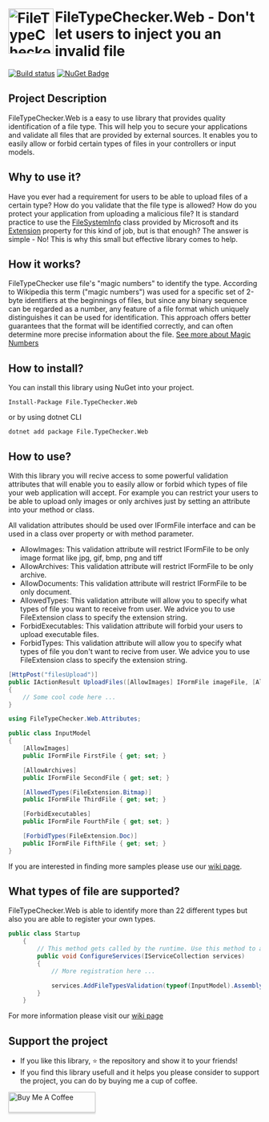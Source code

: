 <h1><img src="https://raw.githubusercontent.com/AJMitev/FileTypeChecker.Web/master/tools/FileTypeCheckerLogo-150.png" align="left" alt="FileTypeChecker" width="90">FileTypeChecker.Web - Don't let users to inject you an invalid file</h1>

[![Build status](https://ci.appveyor.com/api/projects/status/jwd8wyyap0tijs3y?svg=true)](https://ci.appveyor.com/project/AJMitev/filetypechecker-web)  [![NuGet Badge](https://buildstats.info/nuget/File.TypeChecker.Web)](https://www.nuget.org/packages/File.TypeChecker.Web/)

## Project Description

FileTypeChecker.Web is a easy to use library that provides quality identification of a file type. This will help you to secure your applications and validate all files that are provided by external sources. It enables you to easily allow or forbid certain types of files in your controllers or input models.


## Why to use it?

Have you ever had a requirement for users to be able to upload files of a certain type? How do you validate that the file type is allowed? How do you protect your application from uploading a malicious file? It is standard practice to use the [FileSystemInfo](https://docs.microsoft.com/en-us/dotnet/api/system.io.fileinfo?view=netcore-3.1#definition) class provided by Microsoft and its [Extension](https://docs.microsoft.com/en-us/dotnet/api/system.io.filesysteminfo.extension?view=netcore-3.1#System_IO_FileSystemInfo_Extension) property for this kind of job, but is that enough? The answer is simple - No! This is why this small but effective library comes to help.

## How it works?

FileTypeChecker use file's "magic numbers" to identify the type. According to Wikipedia this term ("magic numbers") was used for a specific set of 2-byte identifiers at the beginnings of files, but since any binary sequence can be regarded as a number, any feature of a file format which uniquely distinguishes it can be used for identification. This approach offers better guarantees that the format will be identified correctly, and can often determine more precise information about the file. [See more about Magic Numbers](https://en.wikipedia.org/wiki/File_format#Magic_number)

## How to install?

You can install this library using NuGet into your project.

```nuget
Install-Package File.TypeChecker.Web
```

or by using dotnet CLI

```
dotnet add package File.TypeChecker.Web
```

## How to use?

With this library you will recive access to some powerful validation attributes that will enable you to easily allow or forbid which types of file your web application will accept. For example you can restrict your users to be able to upload only images or only archives just by setting an attribute into your method or class.

All validation attributes should be used over IFormFile interface and can be used in a class over property or with method parameter.

- AllowImages: This validation attribute will restrict IFormFile to be only image format like jpg, gif, bmp, png and tiff
- AllowArchives: This validation attribute will restrict IFormFile to be only archive.
- AllowDocuments: This validation attribute will restrict IFormFile to be only document.
- AllowedTypes: This validation attribute will allow you to specify what types of file you want to receive from user. We advice you to use FileExtension class to specify the extension string.
- ForbidExecutables: This validation attribute will forbid your users to upload executable files.
- ForbidTypes: This validation attribute will allow you to specify what types of file you don't want to recive from user. We advice you to use FileExtension class to specify the extension string.

```c#
[HttpPost("filesUpload")]
public IActionResult UploadFiles([AllowImages] IFormFile imageFile, [AllowArchives] IFormFile archiveFile)
{
    // Some cool code here ...
}
```

```c#
using FileTypeChecker.Web.Attributes;

public class InputModel
{
    [AllowImages]
    public IFormFile FirstFile { get; set; }

    [AllowArchives]
    public IFormFile SecondFile { get; set; }

    [AllowedTypes(FileExtension.Bitmap)]
    public IFormFile ThirdFile { get; set; }

    [ForbidExecutables]
    public IFormFile FourthFile { get; set; }

    [ForbidTypes(FileExtension.Doc)]
    public IFormFile FifthFile { get; set; }
}
```
If you are interested in finding more samples please use our [wiki page](https://github.com/AJMitev/FileTypeChecker/wiki/How-to-use%3F).

## What types of file are supported?

FileTypeChecker.Web is able to identify more than 22 different types but also you are able to register your own types. 

```c#
public class Startup
    {
        // This method gets called by the runtime. Use this method to add services to the container.
        public void ConfigureServices(IServiceCollection services)
        {
            // More registration here ...

            services.AddFileTypesValidation(typeof(InputModel).Assembly);
        }
    }
```

For more information please visit our [wiki page](https://github.com/AJMitev/FileTypeChecker/wiki/What-types-of-file-are-supported%3F)

## Support the project

- If you like this library, ⭐️ the repository and show it to your friends!
- If you find this library usefull and it helps you please consider to support the project, you can do by buying me a cup of coffee.

<a href="https://www.buymeacoffee.com/ajmitev" target="_blank"><img src="https://www.buymeacoffee.com/assets/img/custom_images/orange_img.png" alt="Buy Me A Coffee" style="height: 41px !important;width: 174px !important;box-shadow: 0px 3px 2px 0px rgba(190, 190, 190, 0.5) !important;-webkit-box-shadow: 0px 3px 2px 0px rgba(190, 190, 190, 0.5) !important;" ></a>
